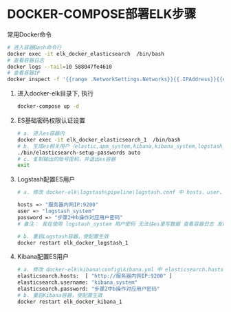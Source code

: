 # DOCKER-COMPOSE部署ELK步骤
常用Docker命令

~~~bash
# 进入容器Bash命令行
docker exec -it elk_docker_elasticsearch  /bin/bash
# 查看容器日志
docker logs --tail=10 588047fe4610 
# 查看容器IP
docker inspect -f '{{range .NetworkSettings.Networks}}{{.IPAddress}}{{end}}' 26a61f651fc4

~~~

1. 进入docker-elk目录下, 执行

   ~~~bash
   docker-compose up -d
   ~~~

2. ES基础密码权限认证设置

   ~~~bash
   # a. 进入es容器内
   docker exec -it elk_docker_elasticsearch_1  /bin/bash
   # b. 生成es相关用户（elastic,apm_system,kibana,kibana_system,logstash_system,beats_system,remote_monitoring_user）账号密码
   ./bin/elasticsearch-setup-passwords auto
   # c. 复制输出的账号密码，并退出es容器
   exit
   
   ~~~

3. Logstash配置ES用户

   ~~~bash
   # a. 修改 docker-elk\logstash\pipeline\logstash.conf 中 hosts、user、password参数
   
   hosts => "服务器内网IP:9200"
   user => "logstash_system"
   password => "步骤2中b操作对应用户密码"
   # 备注： 我在使用 logstash_system 用户密码 无法往es里写数据 查看容器日志 发现报401，所以我用elastic用户解决了问题，可能是我不断修改es里的用户角色和权限有关
   
   # b. 重启Logstash容器，使配置生效
   docker restart elk_docker_logstash_1
   
   ~~~

4. Kibana配置ES用户

   ~~~bash
   # a. 修改 docker-elk\kibana\config\kibana.yml 中 elasticsearch.hosts、 elasticsearch.username、elasticsearch.password 参数
   elasticsearch.hosts:  [ "http://服务器内网IP:9200" ]
   elasticsearch.username: "kibana_system"
   elasticsearch.password: "步骤2中b操作对应用户密码"
   # b. 重启Kibana容器，使配置生效
   docker restart elk_docker_kibana_1
   ~~~

   


